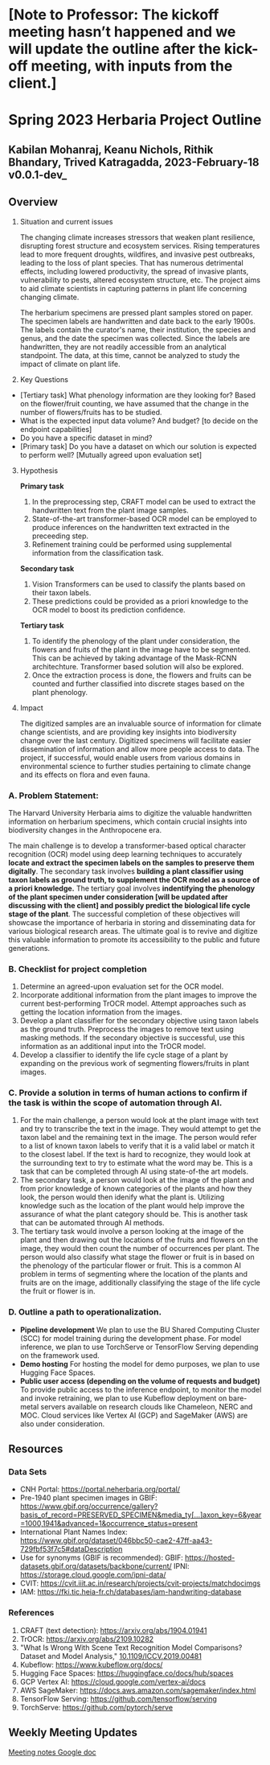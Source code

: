# [Note to Professor: The kickoff meeting hasn’t happened and we will update the outline after the kick-off meeting, with inputs from the client.]

# Spring 2023 Herbaria Project Outline

## Kabilan Mohanraj, Keanu Nichols, Rithik Bhandary, Trived Katragadda, 2023-February-18 v0.0.1-dev_


## Overview

1. Situation and current issues
 
   The changing climate increases stressors that weaken plant resilience, disrupting forest structure and ecosystem services. Rising temperatures lead to more frequent droughts, wildfires, and invasive pest outbreaks, leading to the loss of plant species. That has numerous detrimental effects, including lowered productivity, the spread of invasive plants, vulnerability to pests, altered ecosystem structure, etc. The project aims to aid climate scientists in capturing patterns in plant life concerning changing climate.
    
    The herbarium specimens are pressed plant samples stored on paper. The specimen labels are handwritten and date back to the early 1900s. The labels contain the curator's name, their institution, the species and genus, and the date the specimen was collected. Since the labels are handwritten, they are not readily accessible from an analytical standpoint. The data, at this time, cannot be analyzed to study the impact of climate on plant life.


2. Key Questions
 
* [Tertiary task] What phenology information are they looking for? Based on the flower/fruit counting, we have assumed that the change in the number of flowers/fruits has to be studied.
* What is the expected input data volume? And budget? [to decide on the endpoint capabilities]
* Do you have a specific dataset in mind? 
* [Primary task] Do you have a dataset on which our solution is expected to perform well? [Mutually agreed upon evaluation set]


3. Hypothesis

    **Primary task**
    1. In the preprocessing step, CRAFT model can be used to extract the handwritten text from the plant image samples.
    2. State-of-the-art transformer-based OCR model can be employed to produce inferences on the handwritten text extracted in the preceeding step.
    3. Refinement training could be performed using supplemental information from the classification task.

    **Secondary task**
    1. Vision Transformers can be used to classify the plants based on their taxon labels.
    2. These predictions could be provided as a priori knowledge to the OCR model to boost its prediction confidence.

    **Tertiary task**
    1. To identify the phenology of the plant under consideration, the flowers and fruits of the plant in the image have to be segmented. This can be achieved by taking advantage of the Mask-RCNN architechture. Transformer based solution will also be explored.
    2. Once the extraction process is done, the flowers and fruits can be counted and further classified into discrete stages based on the plant phenology.


4. Impact
    
    The digitized samples are an invaluable source of information for climate change scientists, and are providing key insights into biodiversity change over the last century. Digitized specimens will facilitate easier dissemination of information and allow more people access to data. The project, if successful, would enable users from various domains in environmental science to further studies pertaining to climate change and its effects on flora and even fauna.


### A. Problem Statement: 

The Harvard University Herbaria aims to digitize the valuable handwritten information on herbarium specimens, which contain crucial insights into biodiversity changes in the Anthropocene era. 

The main challenge is to develop a transformer-based optical character recognition (OCR) model using deep learning techniques to accurately **locate and extract the specimen labels on the samples to preserve them digitally**. The secondary task involves **building a plant classifier using taxon labels as ground truth, to supplement the OCR model as a source of a priori knowledge.** The tertiary goal involves **indentifying the phenology of the plant specimen under consideration [will be updated after discussing with the client] and possibly predict the biological life cycle stage of the plant**. The successful completion of these objectives will showcase the importance of herbaria in storing and disseminating data for various biological research areas. The ultimate goal is to revive and digitize this valuable information to promote its accessibility to the public and future generations.



### B. Checklist for project completion

1. Determine an agreed-upon evaluation set for the OCR model.
2. Incorporate additional information from the plant images to improve the current best-performing TrOCR model. Attempt approaches such as getting the location information from the images.
3. Develop a plant classifier for the secondary objective using taxon labels as the ground truth. Preprocess the images to remove text using masking methods. If the secondary objective is successful, use this information as an additional input into the TrOCR model.
4. Develop a classifier to identify the life cycle stage of a plant by expanding on the previous work of segmenting flowers/fruits in plant images.




### C. Provide a solution in terms of human actions to confirm if the task is within the scope of automation through AI. 

1. For the main challenge, a person would look at the plant image with text and try to transcribe the text in the image. They would attempt to get the taxon label and the remaining text in the image. The person would refer to a list of known taxon labels to verify that it is a valid label or match it to the closest label. If the text is hard to recognize, they would look at the surrounding text to try to estimate what the word may be. This is a task that can be completed through AI using state-of-the art models.
2. The secondary task, a person would look at the image of the plant and from prior knowledge of known categories of the plants and how they look, the person would then idenify what the plant is. Utilizing knowledge such as the location of the plant would help improve the assurance of what the plant category should be. This is another task that can be automated through AI methods.
3. The tertiary task would involve a person looking at the image of the plant and then drawing out the locations of the fruits and flowers on the image, they would then count the number of occurrences per plant. The person would also classify what stage the flower or fruit is in based on the phenology of the particular flower or fruit. This is a common AI problem in terms of segmenting where the location of the plants and fruits are on the image, additionally classifying the stage of the life cycle the fruit or flower is in.




### D. Outline a path to operationalization.

* **Pipeline development**
We plan to use the BU Shared Computing Cluster (SCC) for model training during the development phase. For model inference, we plan to use TorchServe or TensorFlow Serving depending on the framework used.
* **Demo hosting**
For hosting the model for demo purposes, we plan to use Hugging Face Spaces.
* **Public user access (depending on the volume of requests and budget)**
To provide public access to the inference endpoint, to monitor the model and invoke retraining, we plan to use Kubeflow deployment on bare-metal servers available on research clouds like Chameleon, NERC and MOC. Cloud services like Vertex AI (GCP) and SageMaker (AWS) are also under consideration.




## Resources

### Data Sets

* CNH Portal: https://portal.neherbaria.org/portal/ 
* Pre-1940 plant specimen images in GBIF: https://www.gbif.org/occurrence/gallery?basis_of_record=PRESERVED_SPECIMEN&media_ty[…]axon_key=6&year=1000,1941&advanced=1&occurrence_status=present  
* International Plant Names Index: https://www.gbif.org/dataset/046bbc50-cae2-47ff-aa43-729fbf53f7c5#dataDescription
* Use for synonyms (GBIF is recommended):
GBIF: https://hosted-datasets.gbif.org/datasets/backbone/current/
IPNI:  https://storage.cloud.google.com/ipni-data/
* CVIT: https://cvit.iiit.ac.in/research/projects/cvit-projects/matchdocimgs
* IAM: https://fki.tic.heia-fr.ch/databases/iam-handwriting-database


### References

1. CRAFT (text detection): https://arxiv.org/abs/1904.01941
2. TrOCR: https://arxiv.org/abs/2109.10282
3. "What Is Wrong With Scene Text Recognition Model Comparisons? Dataset and Model Analysis," [10.1109/ICCV.2019.00481](https://doi.org/10.1109/ICCV.2019.00481)
4. Kubeflow: https://www.kubeflow.org/docs/
5. Hugging Face Spaces: https://huggingface.co/docs/hub/spaces
6. GCP Vertex AI: https://cloud.google.com/vertex-ai/docs
7. AWS SageMaker: https://docs.aws.amazon.com/sagemaker/index.html
8. TensorFlow Serving: https://github.com/tensorflow/serving
9. TorchServe: https://github.com/pytorch/serve


## Weekly Meeting Updates

[Meeting notes Google doc](https://docs.google.com/document/d/1XDWf3pze-2Ry9ydcw5s86mSzK6bKi4NbHPcXhiVO73g/edit?usp=sharing)


